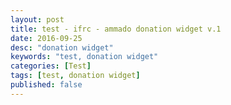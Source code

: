 ```yaml
---
layout: post
title: test - ifrc - ammado donation widget v.1
date: 2016-09-25
desc: "donation widget"
keywords: "test, donation widget"
categories: [Test]
tags: [test, donation widget]
published: false
---
```





                                    